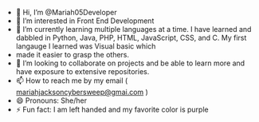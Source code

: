 - 👋 Hi, I’m @Mariah05Developer
- 👀 I’m interested in Front End Development
- 🌱 I’m currently learning multiple languages at a time. I have learned and dabbled in Python, Java, PHP, HTML, JavaScript, CSS, and C. My first langauge I learned was Visual basic which
- made it easier to grasp the others.
- 💞️ I’m looking to collaborate on projects and be able to learn more and have exposure to extensive repositories.
- 📫 How to reach me by my email ( mariahjacksoncybersweep@gmai.com ) 
- 😄 Pronouns:  She/her
- ⚡ Fun fact: I am left handed and my favorite color is purple

<!---
Mariah05Developer/Mariah05Developer is a ✨ special ✨ repository because its `README.md` (this file) appears on your GitHub profile.
You can click the Preview link to take a look at your changes.
--->
